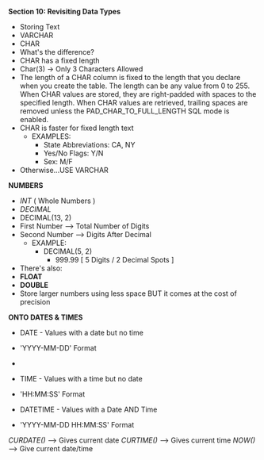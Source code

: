 **Section 10: Revisiting Data Types**
- Storing Text
- VARCHAR
- CHAR
- What's the difference?
- CHAR has a fixed length
- Char(3) -> Only 3 Characters Allowed
- The length of a CHAR column is fixed to the length that you declare when you create the table. The length can be any value from 0 to 255. When CHAR values are stored, they are right-padded with spaces to the specified length. When CHAR values are retrieved, trailing spaces are removed unless the PAD_CHAR_TO_FULL_LENGTH SQL mode is enabled.
- CHAR is faster for fixed length text
  - EXAMPLES:
    - State Abbreviations: CA, NY
    - Yes/No Flags: Y/N
    - Sex: M/F
- Otherwise...USE VARCHAR

**NUMBERS**
- *INT* ( Whole Numbers )
- *DECIMAL* 
- DECIMAL(13, 2)
- First Number --> Total Number of Digits
- Second Number --> Digits After Decimal
  - EXAMPLE:
    - DECIMAL(5, 2)
      - 999.99 [ 5 Digits / 2 Decimal Spots ]
- There's also:
- **FLOAT**
- **DOUBLE**
- Store larger numbers using less space BUT it comes at the cost of precision

**ONTO DATES & TIMES**
- DATE - Values with a date but no time 
- 'YYYY-MM-DD' Format
- 
- TIME - Values with a time but no date
- 'HH:MM:SS' Format

- DATETIME - Values with a Date AND Time 
- 'YYYY-MM-DD HH:MM:SS' Format

*CURDATE()* --> Gives current date
*CURTIME()* --> Gives current time
*NOW()* --> Give current date/time